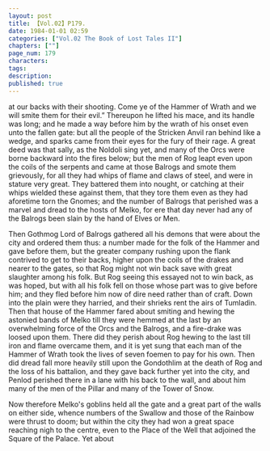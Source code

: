 ```yaml
---
layout: post
title: 【Vol.02】P179.
date: 1984-01-01 02:59
categories: ["Vol.02 The Book of Lost Tales II"]
chapters: [""]
page_num: 179
characters: 
tags: 
description: 
published: true
---
```


<p style="text-indent: 0;">
at our backs with their shooting. Come ye of the Hammer of Wrath and we will smite them for their evil.” Thereupon he lifted his mace, and its handle was long; and he made a way before him by the wrath of his onset even unto the fallen gate: but all the people of the Stricken Anvil ran behind like a wedge, and sparks came from their eyes for the fury of their rage. A great deed was that sally, as the Noldoli sing yet, and many of the Orcs were borne backward into the fires below; but the men of Rog leapt even upon the coils of the serpents and came at those Balrogs and smote them grievously, for all they had whips of flame and claws of steel, and were in stature very great. They battered them into nought, or catching at their whips wielded these against them, that they tore them even as they had aforetime torn the Gnomes; and the number of Balrogs that perished was a marvel and dread to the hosts of Melko, for ere that day never had any of the Balrogs been slain by the hand of Elves or Men.
</p>

Then Gothmog Lord of Balrogs gathered all his demons that were about the city and ordered them thus: a number made for the folk of the Hammer and gave before them, but the greater company rushing upon the flank contrived to get to their backs, higher upon the coils of the drakes and nearer to the gates, so that Rog might not win back save with great slaughter among his folk. But Rog seeing this essayed not to win back, as was hoped, but with all his folk fell on those whose part was to give before him; and they fled before him now of dire need rather than of craft. Down into the plain were they harried, and their shrieks rent the airs of Tumladin. Then that house of the Hammer fared about smiting and hewing the astonied bands of Melko till they were hemmed at the last by an overwhelming force of the Orcs and the Balrogs, and a fire-drake was loosed upon them. There did they perish about Rog hewing to the last till iron and flame overcame them, and it is yet sung that each man of the Hammer of Wrath took the lives of seven foemen to pay for his own. Then did dread fall more heavily still upon the Gondothlim at the death of Rog and the loss of his battalion, and they gave back further yet into the city, and Penlod perished there in a lane with his back to the wall, and about him many of the men of the Pillar and many of the Tower of Snow.

Now therefore Melko's goblins held all the gate and a great part of the walls on either side, whence numbers of the Swallow and those of the Rainbow were thrust to doom; but within the city they had won a great space reaching nigh to the centre, even to the Place of the Well that adjoined the Square of the Palace. Yet about

